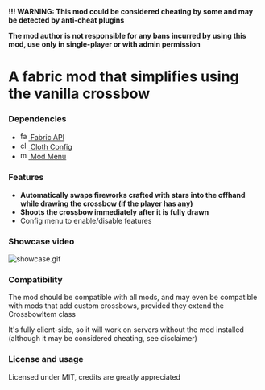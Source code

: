 **!!! WARNING: This mod could be considered cheating by some and may be detected by anti-cheat plugins**

**The mod author is not responsible for any bans incurred by using this mod, use only in single-player or with admin permission**

# A fabric mod that simplifies using the vanilla crossbow

### Dependencies

- [<img src="https://cdn.modrinth.com/data/P7dR8mSH/icon.png" alt="fabric-api-image" width="16"/> Fabric API](https://modrinth.com/mod/fabric-api)
- [<img src="https://cdn.modrinth.com/data/9s6osm5g/icon.png" alt="cloth-config-image" width="16"/> Cloth Config](https://modrinth.com/mod/cloth-config)
- [<img src="https://cdn.modrinth.com/data/mOgUt4GM/1b6bcdef5a3d92572f517122650716be7ec6458b.webp" alt="modmenu-image" width="16"/> Mod Menu](https://modrinth.com/mod/modmenu)

### Features

- **Automatically swaps fireworks crafted with stars into the offhand while drawing the crossbow (if the player has any)**
- **Shoots the crossbow immediately after it is fully drawn**
- Config menu to enable/disable features

### Showcase video

![showcase.gif](https://raw.githubusercontent.com/marzeq/crossbowenhanced/master/assets/showcase.gif)

### Compatibility

The mod should be compatible with all mods, and may even be compatible with mods that add custom crossbows, provided they extend the CrossbowItem class

It's fully client-side, so it will work on servers without the mod installed (although it may be considered cheating, see disclaimer)

### License and usage

Licensed under MIT, credits are greatly appreciated
